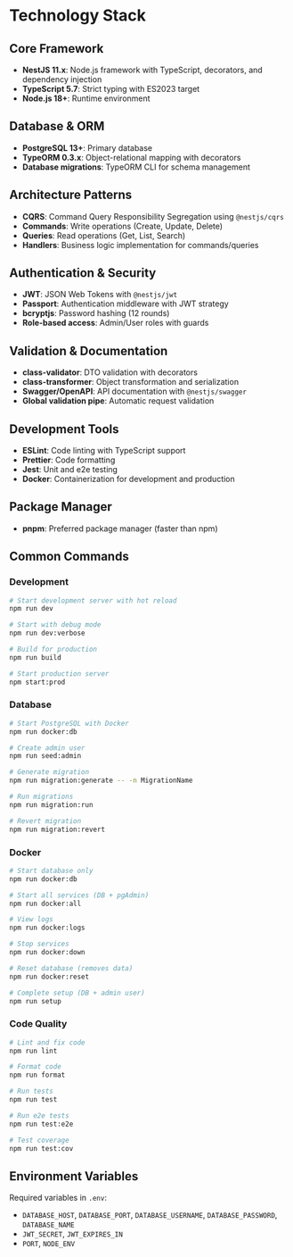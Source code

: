 # Technology Stack

## Core Framework
- **NestJS 11.x**: Node.js framework with TypeScript, decorators, and dependency injection
- **TypeScript 5.7**: Strict typing with ES2023 target
- **Node.js 18+**: Runtime environment

## Database & ORM
- **PostgreSQL 13+**: Primary database
- **TypeORM 0.3.x**: Object-relational mapping with decorators
- **Database migrations**: TypeORM CLI for schema management

## Architecture Patterns
- **CQRS**: Command Query Responsibility Segregation using `@nestjs/cqrs`
- **Commands**: Write operations (Create, Update, Delete)
- **Queries**: Read operations (Get, List, Search)
- **Handlers**: Business logic implementation for commands/queries

## Authentication & Security
- **JWT**: JSON Web Tokens with `@nestjs/jwt`
- **Passport**: Authentication middleware with JWT strategy
- **bcryptjs**: Password hashing (12 rounds)
- **Role-based access**: Admin/User roles with guards

## Validation & Documentation
- **class-validator**: DTO validation with decorators
- **class-transformer**: Object transformation and serialization
- **Swagger/OpenAPI**: API documentation with `@nestjs/swagger`
- **Global validation pipe**: Automatic request validation

## Development Tools
- **ESLint**: Code linting with TypeScript support
- **Prettier**: Code formatting
- **Jest**: Unit and e2e testing
- **Docker**: Containerization for development and production

## Package Manager
- **pnpm**: Preferred package manager (faster than npm)

## Common Commands

### Development
```bash
# Start development server with hot reload
npm run dev

# Start with debug mode
npm run dev:verbose

# Build for production
npm run build

# Start production server
npm start:prod
```

### Database
```bash
# Start PostgreSQL with Docker
npm run docker:db

# Create admin user
npm run seed:admin

# Generate migration
npm run migration:generate -- -n MigrationName

# Run migrations
npm run migration:run

# Revert migration
npm run migration:revert
```

### Docker
```bash
# Start database only
npm run docker:db

# Start all services (DB + pgAdmin)
npm run docker:all

# View logs
npm run docker:logs

# Stop services
npm run docker:down

# Reset database (removes data)
npm run docker:reset

# Complete setup (DB + admin user)
npm run setup
```

### Code Quality
```bash
# Lint and fix code
npm run lint

# Format code
npm run format

# Run tests
npm run test

# Run e2e tests
npm run test:e2e

# Test coverage
npm run test:cov
```

## Environment Variables
Required variables in `.env`:
- `DATABASE_HOST`, `DATABASE_PORT`, `DATABASE_USERNAME`, `DATABASE_PASSWORD`, `DATABASE_NAME`
- `JWT_SECRET`, `JWT_EXPIRES_IN`
- `PORT`, `NODE_ENV`